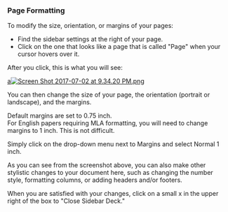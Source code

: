 
### Page Formatting

To modify the size, orientation, or margins of your pages:

* Find the sidebar settings at the right of your page. 
* Click on the one that looks like a page that is called "Page" when your cursor hovers over it. 

After you click, this is what you will see:

[a![Screen Shot 2017-07-02 at 9.34.20 PM.png](https://s19.postimg.org/75aj3cloj/Screen_Shot_2017-07-02_at_9.34.20_PM.png)](https://postimg.org/image/ovc7odz9b/)

You can then change the size of your page, the orientation (portrait or landscape), and the margins.

Default margins are set to 0.75 inch.  
For English papers requiring MLA formatting, you will need to change margins to 1 inch. This is not difficult.

Simply click on the drop-down menu next to Margins and select Normal 1 inch.

As you can see from the screenshot above, you can also make other stylistic changes to your document here, such as changing the number style, formatting columns, or adding headers and/or footers.

When you are satisfied with your changes, click on a small x in the upper right of the box to "Close Sidebar Deck."
